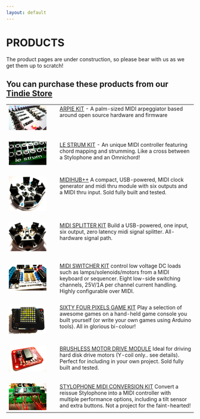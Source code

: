 ```yaml
---
layout: default
---
```


# PRODUCTS 

The product pages are under construction, so please bear with us as we get them up to scratch!

## You can purchase these products from our <a href="https://www.tindie.com/stores/hotchk155/">Tindie Store</a>

<table>

<tr>
<td><a href="arpie/index.html"><img class="small_pic" src="img/arpie.jpg"></a></td>
<td>&nbsp;&nbsp;</td>
<td valign="top"><a href="arpie/index.html">ARPIE KIT</a> - A palm-sized MIDI arpeggiator based around open source hardware and firmware</td>
</tr>

<tr><td>&nbsp;&nbsp;</td></tr>

<tr>
<td><a href="lestrum/index.html"><img class="small_pic" src="img/lestrum.jpg"></a></td>
<td>&nbsp;&nbsp;</td>
<td valign="top"><a href="lestrum/index.html">LE STRUM KIT</a> - An unique MIDI controller featuring chord mapping and strumming. Like a cross between a Stylophone and an Omnichord!</td>
</tr>

<tr><td>&nbsp;&nbsp;</td></tr>

<tr>
<td><a href="midihub/index.html"><img class="small_pic" src="img/midihub.jpg"></a></td>
<td>&nbsp;&nbsp;</td>
<td valign="top"><a href="midihub/index.html">MIDIHUB++</a> A compact, USB-powered, MIDI clock generator and midi thru module with six outputs and a MIDI thru input. Sold fully built and tested.</td>
</tr>

<tr><td>&nbsp;&nbsp;</td></tr>

<tr>
<td><a href="midisplit/index.html"><img class="small_pic" src="img/midisplit.jpg"></a></td>
<td>&nbsp;&nbsp;</td>
<td valign="top"><a href="midisplit/index.html">MIDI SPLITTER KIT</a> Build a USB-powered, one input, six output, zero latency midi signal splitter. All-hardware signal path.</td>
</tr>

<tr><td>&nbsp;&nbsp;</td></tr>

<tr>
<td><a href="midiswitcher/index.html"><img class="small_pic" src="img/midiswitcher.jpg"></a></td>
<td>&nbsp;&nbsp;</td>
<td valign="top"><a href="midiswitcher/index.html">MIDI SWITCHER KIT</a> control low voltage DC loads such as lamps/solenoids/motors from a MIDI keyboard or sequencer. Eight low-side switching channels, 25V/1A per channel current handling. Highly configurable over MIDI.</td>
</tr>

<tr><td>&nbsp;&nbsp;</td></tr>

<tr>
<td><a href="game/index.html"><img class="small_pic" src="img/game.jpg"></a></td>
<td>&nbsp;&nbsp;</td>
<td valign="top"><a href="game/index.html">SIXTY FOUR PIXELS GAME KIT</a> Play a selection of awesome games on a hand-held game console you built yourself (or write your own games using Arduino tools). All in glorious bi-colour!</td>
</tr>

<tr><td>&nbsp;&nbsp;</td></tr>

<tr>
<td><a href="bldc/index.html"><img class="small_pic" src="img/bldc.jpg"></a></td>
<td>&nbsp;&nbsp;</td>
<td valign="top"><a href="bldc/index.html">BRUSHLESS MOTOR DRIVE MODULE</a> Ideal for driving hard disk drive motors (Y-coil only.. see details). Perfect for including in your own project. Sold fully built and tested.</td>
</tr>

<tr><td>&nbsp;&nbsp;</td></tr>

<tr>
<td><a href="midistylo/index.html"><img class="small_pic" src="img/midistylo.jpg"></a></td>
<td>&nbsp;&nbsp;</td>
<td valign="top"><a href="midistylo/index.html">STYLOPHONE MIDI CONVERSION KIT</a> Convert a reissue Stylophone into a MIDI controller with multiple performance options, including a tilt sensor and extra buttons. Not a project for the faint-hearted!</td>
</tr>

</table>
